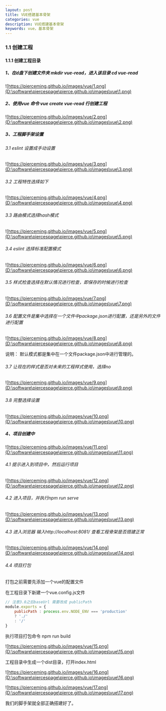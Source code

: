 ```yaml
---
layout: post
title: VUE搭建基本骨架
categories: vue
description: VUE搭建基本骨架
keywords: vue，基本骨架
---
```


### 1.1 创建工程

#### 1.1.1  创建工程目录

##### 1、在d盘下创建文件夹 mkdir vue-read，进入该目录 cd vue-read

![https://pierceming.github.io/images/vue/1.png](D:\software\piercespage\pierce.github.io\images\vue\1.png)

##### 2、使用vue 命令 vue create vue-read 行创建工程

![https://pierceming.github.io/images/vue/2.png](D:\software\piercespage\pierce.github.io\images\vue\2.png)

##### 3、工程脚手架设置

###### 3.1 eslint 设置成手动设置

![https://pierceming.github.io/images/vue/3.png](D:\software\piercespage\pierce.github.io\images\vue\3.png)

###### 3.2 工程特性选择如下

![https://pierceming.github.io/images/vue/4.png](D:\software\piercespage\pierce.github.io\images\vue\4.png)

###### 3.3 路由模式选择hash模式

![https://pierceming.github.io/images/vue/5.png](D:\software\piercespage\pierce.github.io\images\vue\5.png)

###### 3.4 eslint 选择标准配置模式

![https://pierceming.github.io/images/vue/6.png](D:\software\piercespage\pierce.github.io\images\vue\6.png)

###### 3.5 样式检查选择在默认情况进行检查，即保存的时候进行检查

![https://pierceming.github.io/images/vue/7.png](D:\software\piercespage\pierce.github.io\images\vue\7.png)

###### 3.6 配置文件是集中选择在一个文件中package.json进行配置，还是另外的文件进行配置

![https://pierceming.github.io/images/vue/8.png](D:\software\piercespage\pierce.github.io\images\vue\8.png)

说明： 默认模式都是集中在一个文件package.json中进行管理的。

###### 3.7 让现在的样式是否对未来的工程样式使用，选择no

![https://pierceming.github.io/images/vue/9.png](D:\software\piercespage\pierce.github.io\images\vue\9.png)

###### 3.8 完整选择设置

![https://pierceming.github.io/images/vue/10.png](D:\software\piercespage\pierce.github.io\images\vue\10.png)

##### 4、项目创建中

![https://pierceming.github.io/images/vue/11.png](D:\software\piercespage\pierce.github.io\images\vue\11.png)

###### 4.1 提示进入到项目中，然后运行项目

![https://pierceming.github.io/images/vue/12.png](D:\software\piercespage\pierce.github.io\images\vue\12.png)

###### 4.2 进入项目，并执行npm run serve

![https://pierceming.github.io/images/vue/13.png](D:\software\piercespage\pierce.github.io\images\vue\13.png)

###### 4.3 进入浏览器 输入http://localhost:8081/ 查看工程骨架是否搭建正常

![https://pierceming.github.io/images/vue/14.png](D:\software\piercespage\pierce.github.io\images\vue\14.png)

###### 4.4 项目打包 

打包之前需要先添加一个vue的配置文件

在工程目录下新建一个vue.config.js文件

```js
// 注意3.0之后baseUrl 需要改成 publicPath
module.exports = {
    publicPath : process.env.NODE_ENV === 'production'
    ? './'
    : '/'
}
```

执行项目打包命令 npm run build

![https://pierceming.github.io/images/vue/15.png](D:\software\piercespage\pierce.github.io\images\vue\15.png)

工程目录中生成一个dist目录，打开index.html

![https://pierceming.github.io/images/vue/16.png](D:\software\piercespage\pierce.github.io\images\vue\16.png)

![https://pierceming.github.io/images/vue/17.png](D:\software\piercespage\pierce.github.io\images\vue\17.png)

我们的脚手架就全部正确搭建好了。